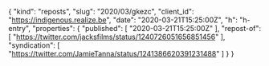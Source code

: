 {
  "kind": "reposts",
  "slug": "2020/03/gkezc",
  "client_id": "https://indigenous.realize.be",
  "date": "2020-03-21T15:25:00Z",
  "h": "h-entry",
  "properties": {
    "published": [
      "2020-03-21T15:25:00Z"
    ],
    "repost-of": [
      "https://twitter.com/jacksfilms/status/1240726051656851456"
    ],
    "syndication": [
      "https://twitter.com/JamieTanna/status/1241386620391231488"
    ]
  }
}
